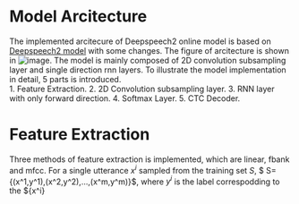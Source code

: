 # Model Arcitecture

 The implemented arcitecure of Deepspeech2 online model is based on [Deepspeech2 model](https://arxiv.org/pdf/1512.02595.pdf) with some changes. 
 The figure of arcitecture is shown in ![image](../image/ds2onlineModel.png).
 The model is mainly composed of 2D convolution subsampling layer and single direction rnn layers. To illustrate the model implementation in detail, 5 parts is introduced.  
     1. Feature Extraction.
     2. 2D Convolution subsampling layer.
     3. RNN layer with only forward direction.
     4. Softmax Layer.
     5. CTC Decoder.


 # Feature Extraction

 Three methods of feature extraction is implemented, which are linear, fbank and mfcc.
 For a single utterance $x^i$ sampled from the training set $S$,
 $ S= {(x^1,y^1),(x^2,y^2),...,(x^m,y^m)}$, where $y^i$ is the label correspodding to the ${x^i}
